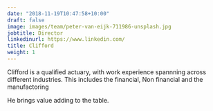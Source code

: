 ```yaml
---
date: "2018-11-19T10:47:58+10:00"
draft: false
image: images/team/peter-van-eijk-711986-unsplash.jpg
jobtitle: Director
linkedinurl: https://www.linkedin.com/
title: Clifford 
weight: 1
---
```


Clifford is a qualified actuary, with work experience spannning across different industries. This includes the financial, Non financial and the manufactoring

He brings value adding to the table. 
